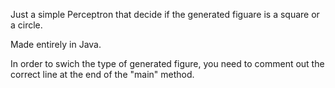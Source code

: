 Just a simple Perceptron that decide if the generated figuare is a square or a circle.

Made entirely in Java.

In order to swich the type of generated figure, you need to comment out the correct line at the end of the "main" method.
